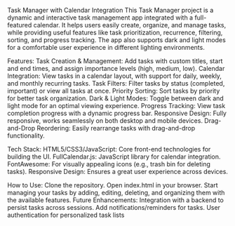 Task Manager with Calendar Integration
This Task Manager project is a dynamic and interactive task management app integrated with a full-featured calendar. It helps users easily create, organize, and manage tasks, while providing useful features like task prioritization, recurrence, filtering, sorting, and progress tracking. The app also supports dark and light modes for a comfortable user experience in different lighting environments.

Features:
Task Creation & Management: Add tasks with custom titles, start and end times, and assign importance levels (high, medium, low).
Calendar Integration: View tasks in a calendar layout, with support for daily, weekly, and monthly recurring tasks.
Task Filters: Filter tasks by status (completed, important) or view all tasks at once.
Priority Sorting: Sort tasks by priority for better task organization.
Dark & Light Modes: Toggle between dark and light mode for an optimal viewing experience.
Progress Tracking: View task completion progress with a dynamic progress bar.
Responsive Design: Fully responsive, works seamlessly on both desktop and mobile devices.
Drag-and-Drop Reordering: Easily rearrange tasks with drag-and-drop functionality.

Tech Stack:
HTML5/CSS3/JavaScript: Core front-end technologies for building the UI.
FullCalendar.js: JavaScript library for calendar integration.
FontAwesome: For visually appealing icons (e.g., trash bin for deleting tasks).
Responsive Design: Ensures a great user experience across devices.

How to Use:
Clone the repository.
Open index.html in your browser.
Start managing your tasks by adding, editing, deleting, and organizing them with the available features.
Future Enhancements:
Integration with a backend to persist tasks across sessions.
Add notifications/reminders for tasks.
User authentication for personalized task lists